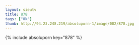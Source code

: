 ```yaml
--- 
layout: sieutv
title: 878
tags: ["0k"]
thumb: http://94.23.248.219/absoluporn-1/image/002/878.jpg
---
```

{% include absoluporn key="878" %} 
